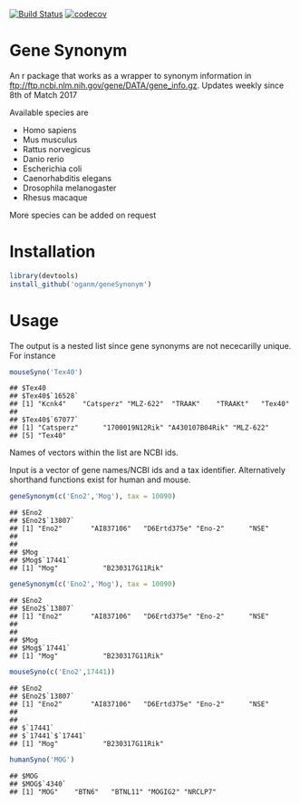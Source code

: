 
[![Build Status](https://travis-ci.org/oganm/geneSynonym.svg?branch=master)](https://travis-ci.org/oganm/geneSynonym) [![codecov](https://codecov.io/gh/oganm/geneSynonym/branch/master/graph/badge.svg)](https://codecov.io/gh/oganm/geneSynonym)

Gene Synonym
============

An r package that works as a wrapper to synonym information in <ftp://ftp.ncbi.nlm.nih.gov/gene/DATA/gene_info.gz>. Updates weekly since 8th of Match 2017

Available species are

-   Homo sapiens
-   Mus musculus
-   Rattus norvegicus
-   Danio rerio
-   Escherichia coli
-   Caenorhabditis elegans
-   Drosophila melanogaster
-   Rhesus macaque

More species can be added on request

Installation
============

``` r
library(devtools)
install_github('oganm/geneSynonym')
```

Usage
=====

The output is a nested list since gene synonyms are not nececarilly unique. For instance

``` r
mouseSyno('Tex40')
```

    ## $Tex40
    ## $Tex40$`16528`
    ## [1] "Kcnk4"    "Catsperz" "MLZ-622"  "TRAAK"    "TRAAKt"   "Tex40"   
    ## 
    ## $Tex40$`67077`
    ## [1] "Catsperz"      "1700019N12Rik" "A430107B04Rik" "MLZ-622"      
    ## [5] "Tex40"

Names of vectors within the list are NCBI ids.

Input is a vector of gene names/NCBI ids and a tax identifier. Alternatively shorthand functions exist for human and mouse.

``` r
geneSynonym(c('Eno2','Mog'), tax = 10090)
```

    ## $Eno2
    ## $Eno2$`13807`
    ## [1] "Eno2"       "AI837106"   "D6Ertd375e" "Eno-2"      "NSE"       
    ## 
    ## 
    ## $Mog
    ## $Mog$`17441`
    ## [1] "Mog"           "B230317G11Rik"

``` r
geneSynonym(c('Eno2','Mog'), tax = 10090)
```

    ## $Eno2
    ## $Eno2$`13807`
    ## [1] "Eno2"       "AI837106"   "D6Ertd375e" "Eno-2"      "NSE"       
    ## 
    ## 
    ## $Mog
    ## $Mog$`17441`
    ## [1] "Mog"           "B230317G11Rik"

``` r
mouseSyno(c('Eno2',17441))
```

    ## $Eno2
    ## $Eno2$`13807`
    ## [1] "Eno2"       "AI837106"   "D6Ertd375e" "Eno-2"      "NSE"       
    ## 
    ## 
    ## $`17441`
    ## $`17441`$`17441`
    ## [1] "Mog"           "B230317G11Rik"

``` r
humanSyno('MOG')
```

    ## $MOG
    ## $MOG$`4340`
    ## [1] "MOG"    "BTN6"   "BTNL11" "MOGIG2" "NRCLP7"
